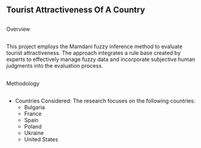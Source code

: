 ## Tourist Attractiveness Of A Country

##

Overview

##

This project employs the Mamdani fuzzy inference method to evaluate tourist attractiveness. The approach integrates a rule base created by experts to effectively manage fuzzy data and incorporate subjective human judgments into the evaluation process.

##

Methodology

##

<ul>
  <li>Countries Considered: The research focuses on the following countries:
    <ul>
      <li>Bulgaria</li>
      <li>France</li>
      <li>Spain</li>
      <li>Poland</li>
      <li>Ukraine</li>
      <li>United States</li>
    </ul>
  </li>
</ul>
